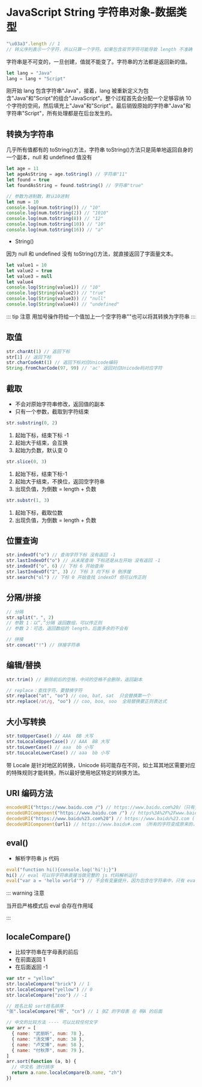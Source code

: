# JavaScript String 字符串对象-数据类型

```js
"\u03a3".length // 1
// 转义序列表示一个字符，所以只算一个字符。如果包含双节字符可能导致 length 不准确
```

字符串是不可变的，一旦创建，值就不能变了。字符串的方法都是返回新的值。

```js
let lang = "Java"
lang = lang + "Script"
```

刚开始 lang 包含字符串"Java"，接着，lang 被重新定义为包含"Java"和"Script"的组合"JavaScript"。整个过程首先会分配一个足够容纳 10 个字符的空间，然后填充上"Java"和"Script"。最后销毁原始的字符串"Java"和字符串"Script"，所有处理都是在后台发生的。

## 转换为字符串

几乎所有值都有的 toString()方法，字符串 toString()方法只是简单地返回自身的一个副本，null 和 undefined 值没有

```js
let age = 11
let ageAsString = age.toString() // 字符串"11"
let found = true
let foundAsString = found.toString() // 字符串"true"

// 参数为进制数，默认10进制
let num = 10
console.log(num.toString()) // "10"
console.log(num.toString(2)) // "1010"
console.log(num.toString(8)) // "12"
console.log(num.toString(10)) // "10"
console.log(num.toString(16)) // "a"
```

- String()

因为 null 和 undefined 没有 toString()方法，就直接返回了字面量文本。

```js
let value1 = 10
let value2 = true
let value3 = null
let value4
console.log(String(value1)) // "10"
console.log(String(value2)) // "true"
console.log(String(value3)) // "null"
console.log(String(value4)) // "undefined"
```

::: tip 注意
用加号操作符给一个值加上一个空字符串""也可以将其转换为字符串
:::

## 取值

```js
str.charAt(1) // 返回下标
str[1] // 返回下标
str.charCodeAt(1) // 返回下标对应Unicode编码
String.fromCharCode(97, 99) // 'ac' 返回对应Unicode码对应字符
```

## 截取

- 不会对原始字符串修改，返回值的副本
- 只有一个参数，截取到字符结束

```js
str.substring(0, 2)
```

1. 起始下标，结束下标 -1
2. 起始大于结束，会互换
3. 起始为负数，默认变 0

```js
str.slice(0, 3)
```

1. 起始下标，结束下标-1
2. 起始大于结束，不换位，返回空字符串
3. 出现负值，为倒数 = length + 负数

```js
str.substr(1, 3)
```

1. 起始下标，截取位数
2. 出现负值，为倒数 = length + 负数

## 位置查询

```js
str.indexOf("o") // 查询字符下标 没有返回 -1
str.lastIndexOf("o") // 从末尾查询 下标还是从左开始 没有返回 -1
str.indexOf("o", 6) // 下标 6 开始查询
str.lastIndexOf("2", 3) // 下标 3 向下标 0 倒序搜
str.search("ol") // 下标 0 开始查找 indexOf 但可以传正则
```

## 分隔/拼接

```js
// 分隔
str.split("，", 2)
// 参数 1：以“,”分隔 返回数组，可以传正则
// 参数 2：可选，返回数组的 length，后面多余的不会有

// 拼接
str.concat("!") // 拼接字符串
```

## 编辑/替换

```js
str.trim() // 删除前后的空格，中间的空格不会删除，返回副本

// replace：查找字符，要替换字符
str.replace("at", "oo") // coo, bat, sat  只会替换第一个
str.replace(/at/g, "oo") // coo, boo, soo  全局替换要正则表达式
```

## 大小写转换

```js
str.toUpperCase() // AAA  BB 大写
str.toLocaleUpperCase() // AAA  BB 大写
str.toLowerCase() // aaa  bb 小写
str.toLocaleLowerCase() // aaa  bb 小写
```

带 Locale 是针对地区的转换，Unicode 码可能存在不同，如土耳其地区需要对应的特殊规则才能转换，所以最好使用地区特定的转换方法。

## URI 编码方法

```js
encodeURI("https://www.baidu.com /") // https://www.baidu.com%20/（只有空格替换成 %20）
encodeURIComponent("https://www.baidu.com /") // https%3A%2F%2Fwww.baidu.com%20%2F （除字母数字符号，替换成对应的编码）
decodeURI("https://www.baidu%23.com%20") // https://www.baidu%23.com ( %20 会变成空格，%23 是 decodeURIComponent 的字符不会被转换  )
decodeURIComponent(url1) // https://www.baidu#.com （所有的字符变成原来的，但这个字符不是一个有效的 URL）
```

## eval()

- 解析字符串 js 代码

```js
eval("function hi(){console.log('hi');}")
hi() // eval 可以将字符串直接当做完整的 js 代码解析运行
eval("var a = 'hello world'") // 不会有变量提升，因为包含在字符串中，只有 eval 运行的时候才会被解析
```

::: warning 注意

当开启严格模式后 eval 会存在作用域

:::

## localeCompare()

- 比较字符串在字母表的前后
- 在前面返回 1
- 在后面返回 -1

```js
var str = "yellow"
str.localeCompare("brick") // 1
str.localeCompare("yellow") // 0
str.localeCompare("zoo") // -1

// 姓名比较 sort姓名排序
"张".localeCompare("啊", "cn") // 1 张Z 的字母表 在 啊A 的后面

// 中文的比较方法 ---- 可以比较任何文字
var arr = [
  { name: "武丽昕", num: 78 },
  { name: "汤文博", num: 38 },
  { name: "卢文博", num: 58 },
  { name: "付秋萍", num: 79 },
]
arr.sort(function (a, b) {
  // 中文名 进行排序
  return a.name.localeCompare(b.name, "zh")
})
```
